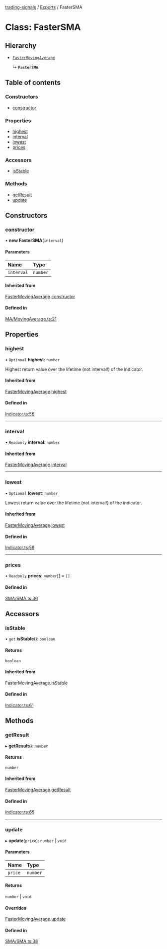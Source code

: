 [trading-signals](../README.md) / [Exports](../modules.md) / FasterSMA

# Class: FasterSMA

## Hierarchy

- [`FasterMovingAverage`](FasterMovingAverage.md)

  ↳ **`FasterSMA`**

## Table of contents

### Constructors

- [constructor](FasterSMA.md#constructor)

### Properties

- [highest](FasterSMA.md#highest)
- [interval](FasterSMA.md#interval)
- [lowest](FasterSMA.md#lowest)
- [prices](FasterSMA.md#prices)

### Accessors

- [isStable](FasterSMA.md#isstable)

### Methods

- [getResult](FasterSMA.md#getresult)
- [update](FasterSMA.md#update)

## Constructors

### constructor

• **new FasterSMA**(`interval`)

#### Parameters

| Name       | Type     |
| :--------- | :------- |
| `interval` | `number` |

#### Inherited from

[FasterMovingAverage](FasterMovingAverage.md).[constructor](FasterMovingAverage.md#constructor)

#### Defined in

[MA/MovingAverage.ts:21](https://github.com/bennycode/trading-signals/blob/95cb489/src/MA/MovingAverage.ts#L21)

## Properties

### highest

• `Optional` **highest**: `number`

Highest return value over the lifetime (not interval!) of the indicator.

#### Inherited from

[FasterMovingAverage](FasterMovingAverage.md).[highest](FasterMovingAverage.md#highest)

#### Defined in

[Indicator.ts:56](https://github.com/bennycode/trading-signals/blob/95cb489/src/Indicator.ts#L56)

---

### interval

• `Readonly` **interval**: `number`

#### Inherited from

[FasterMovingAverage](FasterMovingAverage.md).[interval](FasterMovingAverage.md#interval)

---

### lowest

• `Optional` **lowest**: `number`

Lowest return value over the lifetime (not interval!) of the indicator.

#### Inherited from

[FasterMovingAverage](FasterMovingAverage.md).[lowest](FasterMovingAverage.md#lowest)

#### Defined in

[Indicator.ts:58](https://github.com/bennycode/trading-signals/blob/95cb489/src/Indicator.ts#L58)

---

### prices

• `Readonly` **prices**: `number`[] = `[]`

#### Defined in

[SMA/SMA.ts:36](https://github.com/bennycode/trading-signals/blob/95cb489/src/SMA/SMA.ts#L36)

## Accessors

### isStable

• `get` **isStable**(): `boolean`

#### Returns

`boolean`

#### Inherited from

FasterMovingAverage.isStable

#### Defined in

[Indicator.ts:61](https://github.com/bennycode/trading-signals/blob/95cb489/src/Indicator.ts#L61)

## Methods

### getResult

▸ **getResult**(): `number`

#### Returns

`number`

#### Inherited from

[FasterMovingAverage](FasterMovingAverage.md).[getResult](FasterMovingAverage.md#getresult)

#### Defined in

[Indicator.ts:65](https://github.com/bennycode/trading-signals/blob/95cb489/src/Indicator.ts#L65)

---

### update

▸ **update**(`price`): `number` \| `void`

#### Parameters

| Name    | Type     |
| :------ | :------- |
| `price` | `number` |

#### Returns

`number` \| `void`

#### Overrides

[FasterMovingAverage](FasterMovingAverage.md).[update](FasterMovingAverage.md#update)

#### Defined in

[SMA/SMA.ts:38](https://github.com/bennycode/trading-signals/blob/95cb489/src/SMA/SMA.ts#L38)
